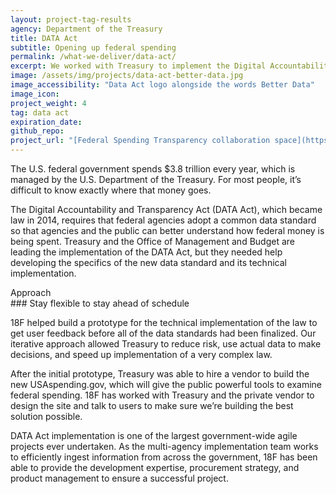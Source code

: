 ```yaml
---
layout: project-tag-results
agency: Department of the Treasury
title: DATA Act
subtitle: Opening up federal spending
permalink: /what-we-deliver/data-act/
excerpt: We worked with Treasury to implement the Digital Accountability and Transparency Act.
image: /assets/img/projects/data-act-better-data.jpg
image_accessibility: "Data Act logo alongside the words Better Data"
image_icon:
project_weight: 4
tag: data act
expiration_date:
github_repo:
project_url: "[Federal Spending Transparency collaboration space](https://pages.18f.gov/fedspendingtransparency.github.io/index.html)"
---
```


The U.S. federal government spends $3.8 trillion every year, which is managed by the U.S. Department of the Treasury. For most people, it’s difficult to know exactly where that money goes.

The Digital Accountability and Transparency Act (DATA Act), which became law in 2014, requires that federal agencies adopt a common data standard so that agencies and the public can better understand how federal money is being spent. Treasury and the Office of Management and Budget are leading the implementation of the DATA Act, but they needed help developing the specifics of the new data standard and its technical implementation.

<div class="small-caps">Approach</div>
### Stay flexible to stay ahead of schedule

18F helped build a prototype for the technical implementation of the law to get user feedback before all of the data standards had been finalized. Our iterative approach allowed Treasury to reduce risk, use actual data to make decisions, and speed up implementation of a very complex law.

After the initial prototype, Treasury was able to hire a vendor to build the new USAspending.gov, which will give the public powerful tools to examine federal spending. 18F has worked with Treasury and the private vendor to design the site and talk to users to make sure we’re building the best solution possible.

DATA Act implementation is one of the largest government-wide agile projects ever undertaken. As the multi-agency implementation team works to efficiently ingest information from across the government, 18F has been able to provide the development expertise, procurement strategy, and product management to ensure a successful project.
